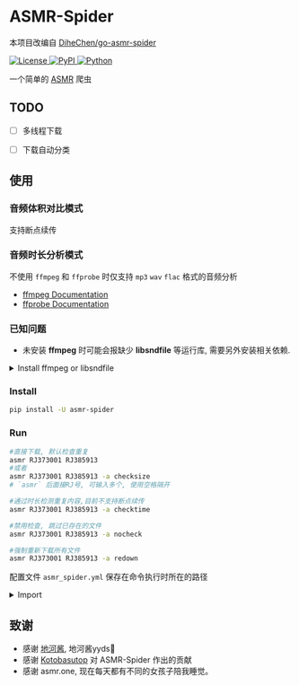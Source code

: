 # ASMR-Spider

本项目改编自 [DiheChen/go-asmr-spider](https://github.com/DiheChen/go-asmr-spider/tree/python)

<div>

<a href="./LICENSE">
    <img src="https://img.shields.io/github/license/tkgs0/asmr-spider.svg" alt="License">
</a>
<a href="https://pypi.python.org/pypi/asmr-spider">
    <img src="https://img.shields.io/pypi/v/asmr-spider.svg" alt="PyPI">
</a>
<a href="https://www.python.org">
    <img src="https://img.shields.io/badge/python-3.9+-blue.svg" alt="Python">
</a>

</div>

一个简单的 [ASMR](https://asmr.one) 爬虫


## TODO

- [ ] 多线程下载
- [ ] 下载自动分类


## 使用

### 音频体积对比模式

支持断点续传

### 音频时长分析模式

不使用 `ffmpeg` 和 `ffprobe` 时仅支持 `mp3` `wav` `flac` 格式的音频分析

- [ffmpeg Documentation](https://www.ffmpeg.org/)
- [ffprobe Documentation](https://www.ffmpeg.org/ffprobe.html)


### 已知问题

- 未安装 **ffmpeg** 时可能会报缺少 **libsndfile** 等运行库, 需要另外安装相关依赖.

<details>
  <summary>Install ffmpeg or libsndfile</summary>
  <br />
  <details>
    <summary>Debian/Ubuntu安装</summary>

  ```zsh
  apt update && apt install ffmpeg
  ```
  **或者**:
  ```zsh
  apt update && apt install libsndfile1
  ```

  </details>
  <details>
    <summary>ArchLinux安装</summary>

  ```zsh
  pacman -Syu ffmpeg
  ```
  **或者**:
  ```zsh
  pacman -Syu libsndfile
  ```

  </details>
  <details>
    <summary>Mac安装</summary>

  ```zsh
  brew install ffmpeg
  ```

  </details>
  <details>
    <summary>Windows安装</summary>

  请参考 [ffmpeg Documentation](https://www.ffmpeg.org/) 自行解决

  </details>
</details>


### Install

```bash
pip install -U asmr-spider
```


### Run

```bash
#直接下载, 默认检查重复
asmr RJ373001 RJ385913
#或者
asmr RJ373001 RJ385913 -a checksize
# `asmr` 后面接RJ号, 可输入多个, 使用空格隔开

#通过时长检测重复内容,目前不支持断点续传
asmr RJ373001 RJ385913 -a checktime

#禁用检查, 跳过已存在的文件
asmr RJ373001 RJ385913 -a nocheck

#强制重新下载所有文件
asmr RJ373001 RJ385913 -a redown
```

配置文件 `asmr_spider.yml` 保存在命令执行时所在的路径

<details>
  <summary>Import</summary>

```python3
from asmr_spider import dload

async def demo():
    args = ['RJ373001', 'RJ385913']
    action = 'checksize'  # 'checksize', 'checktime','redown', 'nocheck'
    await dload(args, action)
```

</details>

## 致谢

- 感谢 [地河酱](https://github.com/DiheChen), 地河酱yyds🤗
- 感谢 [Kotobasutop](https://github.com/c2879351010) 对 ASMR-Spider 作出的贡献
- 感谢 asmr.one, 现在每天都有不同的女孩子陪我睡觉。
